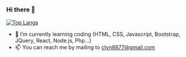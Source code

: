 ### Hi there 👋

[![Top Langs](https://github-readme-stats.vercel.app/api/top-langs/?username=Kelsyyy&layout=compact)](https://github.com/anuraghazra/github-readme-stats)


- 💪 I’m currently learning coding (HTML, CSS, Javascript, Bootstrap, JQuery, React, Node.js, Php...)
- 📫 You can reach me by mailing to <clyn8877@gmail.com>
<!--
**Kelsyyy/Kelsyyy** is a ✨ _special_ ✨ repository because its `README.md` (this file) appears on your GitHub profile.

Here are some ideas to get you started:

- 🔭 I’m currently working on ...
- 🌱 I’m currently learning ...
- 👯 I’m looking to collaborate on ...
- 🤔 I’m looking for help with ...
- 💬 Ask me about ...
- 📫 How to reach me: ...
- 😄 Pronouns: ...
- ⚡ Fun fact: ...
-->
